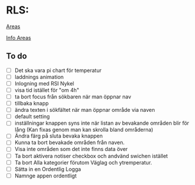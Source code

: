 # RLS:

[Areas](http://163.172.101.14:8000/api//forecasts)

[Info Areas](http://163.172.101.14:8000/api//area/1427@1497772800)

## To do
-[ ] Det ska vara pi chart för temperatur
-[ ] laddnings animation
-[ ] Inlogning med RSI Nykel
-[ ] visa tid istället för "om 4h"
-[ ] ta bort focus från sökbaren när man öppnar nav
-[ ] tillbaka knapp
-[ ] ändra texten i sökfältet när man öppnar område via naven
-[ ] default setting
-[ ] inställningar knappen syns inte när listan av bevakande områden blir för lång  (Kan fixas genom man kan skrolla bland områderna)
-[ ] Ändra färg på sluta bevaka knappen
-[ ] Kunna ta bort bevakade områden från naven.
-[ ] Visa inte områden som det inte finns data över
-[ ] Ta bort aktivera notiser checkbox och andvänd swichen istället
-[ ] Ta bort Alla kategorier förutom Väglag och ytremperatur.
-[ ] Sätta in en Ordentlig Logga
-[ ] Namnge appen ordentligt